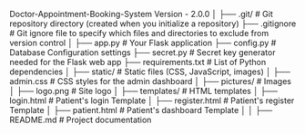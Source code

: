 Doctor-Appointment-Booking-System     Version - 2.0.0
│
├── .git/               # Git repository directory (created when you initialize a repository)
├── .gitignore          # Git ignore file to specify which files and directories to exclude from version control
│
├── app.py              # Your Flask application
├── config.py           # Database Configuration settings
├── secret.py           # Secret key generator needed for the Flask web app
├── requirements.txt    # List of Python dependencies
│
├── static/             # Static files (CSS, JavaScript, images)
│   ├── admin.css       # CSS styles for the admin dashboard
│   ├── pictures/       # Images
│       ├── logo.png    # Site logo
│
├── templates/          # HTML templates
│   ├── login.html      # Patient's login Template
│   ├── register.html   # Patient's register Template
│   ├── patient.html    # Patient's dashboard Template
│
│
├── README.md           # Project documentation
